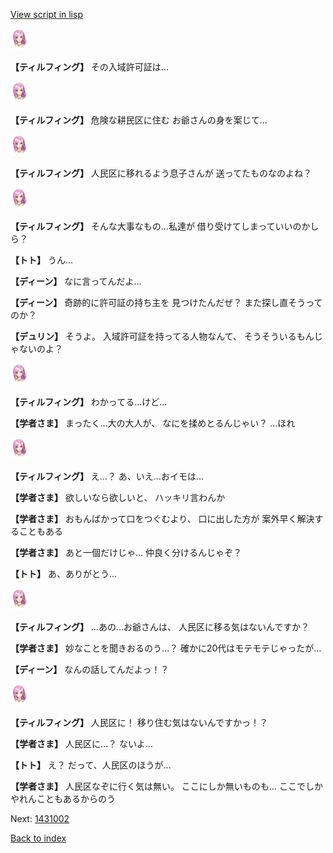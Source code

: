 [View script in lisp](../scripts/1430902.txt)

<img src="../images/units/101411.png" alt="101411.png" height="34"/>

**【ティルフィング】**
その入域許可証は…

<img src="../images/units/101411.png" alt="101411.png" height="34"/>

**【ティルフィング】**
危険な耕民区に住む
お爺さんの身を案じて…

<img src="../images/units/101411.png" alt="101411.png" height="34"/>

**【ティルフィング】**
人民区に移れるよう息子さんが
送ってたものなのよね？

<img src="../images/units/101411.png" alt="101411.png" height="34"/>

**【ティルフィング】**
そんな大事なもの…私達が
借り受けてしまっていいのかしら？

**【トト】**
うん…

**【ディーン】**
なに言ってんだよ…

**【ディーン】**
奇跡的に許可証の持ち主を
見つけたんだぜ？
また探し直そうってのか？

**【デュリン】**
そうよ。
入域許可証を持ってる人物なんて、
そうそういるもんじゃないのよ？

<img src="../images/units/101411.png" alt="101411.png" height="34"/>

**【ティルフィング】**
わかってる…けど…

**【学者さま】**
まったく…大の大人が、
なにを揉めとるんじゃい？
…ほれ

<img src="../images/units/101411.png" alt="101411.png" height="34"/>

**【ティルフィング】**
え…？
あ、いえ…おイモは…

**【学者さま】**
欲しいなら欲しいと、
ハッキリ言わんか

**【学者さま】**
おもんばかって口をつぐむより、
口に出した方が
案外早く解決することもある

**【学者さま】**
あと一個だけじゃ…
仲良く分けるんじゃぞ？

**【トト】**
あ、ありがとう…

<img src="../images/units/101411.png" alt="101411.png" height="34"/>

**【ティルフィング】**
…あの…お爺さんは、
人民区に移る気はないんですか？

**【学者さま】**
妙なことを聞きおるのう…？
確かに20代はモテモテじゃったが…

**【ディーン】**
なんの話してんだよっ！？

<img src="../images/units/101411.png" alt="101411.png" height="34"/>

**【ティルフィング】**
人民区に！
移り住む気はないんですかっ！？

**【学者さま】**
人民区に…？
ないよ…

**【トト】**
え？
だって、人民区のほうが…

**【学者さま】**
人民区なぞに行く気は無い。
ここにしか無いものも…
ここでしかやれんこともあるからのう

Next: [1431002](1431002.md)

[Back to index](index.md)
